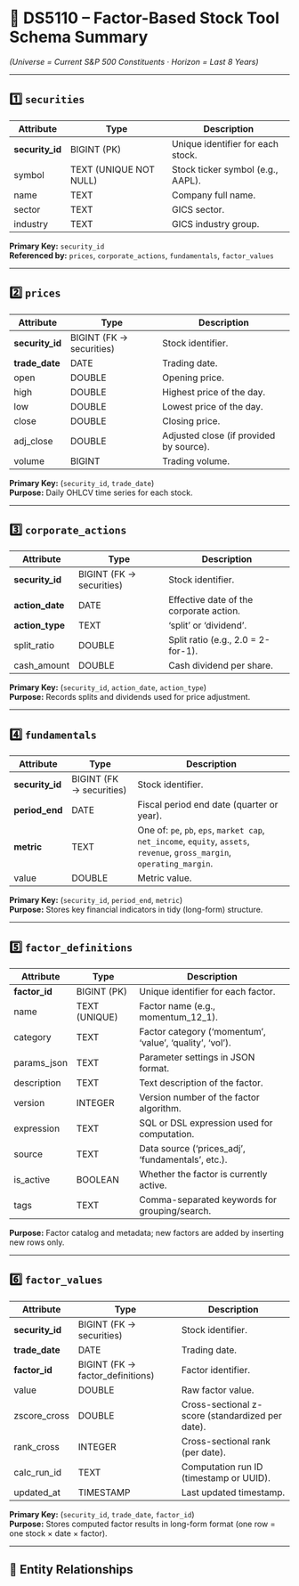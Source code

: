 # 🧱 DS5110 – Factor-Based Stock Tool Schema Summary
*(Universe = Current S&P 500 Constituents · Horizon = Last 8 Years)*

---

## 1️⃣ `securities`
| Attribute | Type | Description |
|------------|------|-------------|
| **security_id** | BIGINT (PK) | Unique identifier for each stock. |
| symbol | TEXT (UNIQUE NOT NULL) | Stock ticker symbol (e.g., AAPL). |
| name | TEXT | Company full name. |
| sector | TEXT | GICS sector. |
| industry | TEXT | GICS industry group. |

**Primary Key:** `security_id`  
**Referenced by:** `prices`, `corporate_actions`, `fundamentals`, `factor_values`

---

## 2️⃣ `prices`
| Attribute | Type | Description |
|------------|------|-------------|
| **security_id** | BIGINT (FK → securities) | Stock identifier. |
| **trade_date** | DATE | Trading date. |
| open | DOUBLE | Opening price. |
| high | DOUBLE | Highest price of the day. |
| low | DOUBLE | Lowest price of the day. |
| close | DOUBLE | Closing price. |
| adj_close | DOUBLE | Adjusted close (if provided by source). |
| volume | BIGINT | Trading volume. |

**Primary Key:** (`security_id`, `trade_date`)  
**Purpose:** Daily OHLCV time series for each stock.

---

## 3️⃣ `corporate_actions`
| Attribute | Type | Description |
|------------|------|-------------|
| **security_id** | BIGINT (FK → securities) | Stock identifier. |
| **action_date** | DATE | Effective date of the corporate action. |
| **action_type** | TEXT | ‘split’ or ‘dividend’. |
| split_ratio | DOUBLE | Split ratio (e.g., 2.0 = 2-for-1). |
| cash_amount | DOUBLE | Cash dividend per share. |

**Primary Key:** (`security_id`, `action_date`, `action_type`)  
**Purpose:** Records splits and dividends used for price adjustment.

---

## 4️⃣ `fundamentals`
| Attribute | Type | Description |
|---|---|---|
| **security_id** | BIGINT (FK → securities) | Stock identifier. |
| **period_end** | DATE | Fiscal period end date (quarter or year). |
| **metric** | TEXT | One of: `pe`, `pb`, `eps`, `market cap`, `net_income`, `equity`, `assets`, `revenue`, `gross_margin`, `operating_margin`. |
| value | DOUBLE | Metric value. |

**Primary Key:** (`security_id`, `period_end`, `metric`)  
**Purpose:** Stores key financial indicators in tidy (long-form) structure.

---

## 5️⃣ `factor_definitions`
| Attribute | Type | Description |
|------------|------|-------------|
| **factor_id** | BIGINT (PK) | Unique identifier for each factor. |
| name | TEXT (UNIQUE) | Factor name (e.g., momentum_12_1). |
| category | TEXT | Factor category (‘momentum’, ‘value’, ‘quality’, ‘vol’). |
| params_json | TEXT | Parameter settings in JSON format. |
| description | TEXT | Text description of the factor. |
| version | INTEGER | Version number of the factor algorithm. |
| expression | TEXT | SQL or DSL expression used for computation. |
| source | TEXT | Data source (‘prices_adj’, ‘fundamentals’, etc.). |
| is_active | BOOLEAN | Whether the factor is currently active. |
| tags | TEXT | Comma-separated keywords for grouping/search. |

**Purpose:** Factor catalog and metadata; new factors are added by inserting new rows only.

---

## 6️⃣ `factor_values`
| Attribute | Type | Description |
|------------|------|-------------|
| **security_id** | BIGINT (FK → securities) | Stock identifier. |
| **trade_date** | DATE | Trading date. |
| **factor_id** | BIGINT (FK → factor_definitions) | Factor identifier. |
| value | DOUBLE | Raw factor value. |
| zscore_cross | DOUBLE | Cross-sectional z-score (standardized per date). |
| rank_cross | INTEGER | Cross-sectional rank (per date). |
| calc_run_id | TEXT | Computation run ID (timestamp or UUID). |
| updated_at | TIMESTAMP | Last updated timestamp. |

**Primary Key:** (`security_id`, `trade_date`, `factor_id`)  
**Purpose:** Stores computed factor results in long-form format (one row = one stock × date × factor).

---

## 🔗 Entity Relationships
